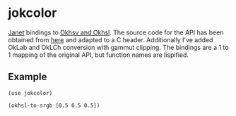 # jokcolor

[Janet](https://janet-lang.org) bindings to [Okhsv and Okhsl](https://bottosson.github.io/posts/colorpicker).
The source code for the API has been obtained from [here](http://bottosson.github.io/misc/ok_color.h) and
adapted to a C header. Additionally I've added OkLab and OkLCh conversion with gammut clipping.
The bindings are a 1 to 1 mapping of the original API, but function names are lispified.

## Example

```janet
(use jokcolor)

(okhsl-to-srgb [0.5 0.5 0.5])
```
